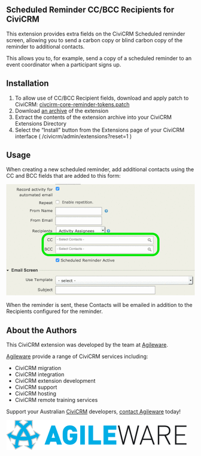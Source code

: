 Scheduled Reminder CC/BCC Recipients for CiviCRM
------

This extension provides extra fields on the CiviCRM Scheduled reminder screen, allowing you to send a carbon copy or blind carbon copy of the reminder to additional contacts.

This allows you to, for example, send a copy of a scheduled reminder to an event coordinator when a participant signs up.

Installation
------

1. To allow use of CC/BCC Recipient fields, download and apply patch to CiviCRM: [civcirm-core-reminder-tokens.patch](civcirm-core-reminder-tokens.patch)
2. Download [an archive](https://github.com/agileware/au.com.agileware.scheduledccrecipients/archive/master.zip)
   of the extension
3. Extract the contents of the extension archive into your CiviCRM Extensions
   Directory
4. Select the “Install” button from the Extensions page of your CiviCRM
   interface ( /civicrm/admin/extensions?reset=1 )


Usage
------

When creating a new scheduled reminder, add additional contacts using the CC and BCC fields that are added to this form:

![](scheduledccrecipients.png)

When the reminder is sent, these Contacts will be emailed in addition to the Recipients configured for the reminder.

About the Authors
------

This CiviCRM extension was developed by the team at [Agileware](https://agileware.com.au).

[Agileware](https://agileware.com.au) provide a range of CiviCRM services including:

  * CiviCRM migration
  * CiviCRM integration
  * CiviCRM extension development
  * CiviCRM support
  * CiviCRM hosting
  * CiviCRM remote training services

Support your Australian [CiviCRM](https://civicrm.org) developers, [contact Agileware](https://agileware.com.au/contact) today!


![Agileware](logo/agileware-logo.png)